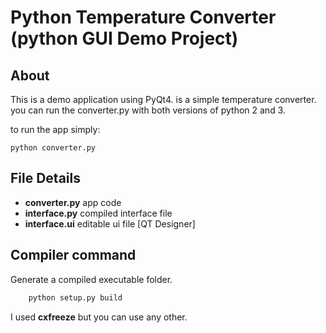 # Python Temperature Converter (python GUI Demo Project)

## About

This is a demo application using PyQt4. is a simple temperature converter. you can run the converter.py with both versions of python 2 and 3.

to run the app simply:

    python converter.py

## File Details

- **converter.py** app code
- **interface.py** compiled interface file
- **interface.ui** editable ui file [QT Designer]

## Compiler command

Generate a compiled executable folder.
```BASH
    python setup.py build
```
I used **cxfreeze** but you can use any other.
